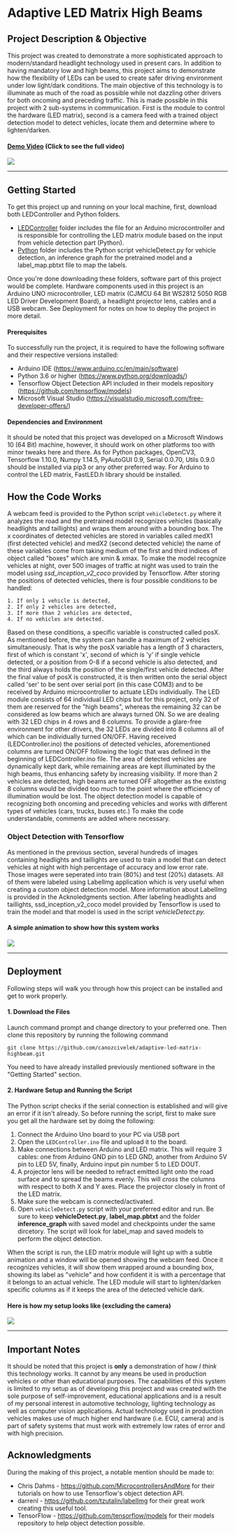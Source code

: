 # Adaptive LED Matrix High Beams

## Project Description & Objective

This project was created to demonstrate a more sophisticated approach to modern/standard headlight technology used in present cars.
In addition to having mandatory low and high beams, this project aims to demonstrate how the flexibility of LEDs can be used to create safer driving environment under low light/dark conditions. The main objective of this technology is to illuminate as much of the 
road as possible while not dazzling other drivers for both oncoming and preceding traffic.
This is made possible in this project with 2 sub-systems in communication. 
First is the module to control the hardware (LED matrix), second is 
a camera feed with a trained object detection model to detect vehicles, locate them and determine where to lighten/darken.

#### [**Demo Video**](https://youtu.be/6VwgZgbertE) (Click to see the full video)

![](https://imgur.com/a9QZYnO.gif)

---

## Getting Started

To get this project up and running on your local machine, first, download both LEDController and Python folders. 
* [LEDController](LEDController) folder includes the file for an Arduino microcontroller and is responsible for controlling the LED matrix module based on the input from vehicle detection part (Python).
* [Python](Python) folder includes the Python script vehicleDetect.py for vehicle detection, an inference graph for the pretrained model and a label_map.pbtxt file to map the labels.

Once you're done downloading these folders, software part of this project would be complete. 
Hardware components used in this project is an Arduino UNO microcontroller, LED matrix (CJMCU 64 Bit WS2812 5050 RGB LED Driver Development Board), a headlight projector lens, cables and a USB webcam. See Deployment for notes on how to deploy the project in more detail.

#### Prerequisites
To successfully run the project, it is required to have the following software and their respective versions installed:
* Arduino IDE (https://www.arduino.cc/en/main/software)
* Python 3.6 or higher (https://www.python.org/downloads/)
* Tensorflow Object Detection API included in their models repository (https://github.com/tensorflow/models)
* Microsoft Visual Studio (https://visualstudio.microsoft.com/free-developer-offers/)

#### Dependencies and Environment
It should be noted that this project was developed on a Microsoft Windows 10 (64 Bit) machine, however, it should work on other platforms too with minor tweaks here and there. As for Python packages, OpenCV3, Tensorflow 1.10.0, Numpy 1.14.5, PyAutoGUI 0.9, Serial 0.0.70, Utils 0.9.0 should be installed via pip3 or any other preferred way. For Arduino to control the LED matrix, FastLED.h library should be installed.

## How the Code Works
A webcam feed is provided to the Python script ```vehicleDetect.py``` where it analyzes the road and the pretrained model recognizes vehicles (basically headlights and taillights) and wraps them around with a bounding box. The x coordinates of detected vehicles are stored in variables called medX1 (first detected vehicle) and medX2 (second detected vehicle) the name of these variables come from taking medium of the first and third indices of object called "boxes" which are xmin & xmax. To make the model recognize vehicles at night, over 500 images of traffic at night was used to train the model using _ssd_inception_v2_coco_ provided by Tensorflow. After storing the positions of detected vehicles, there is four possible conditions to be handled:
```
1. If only 1 vehicle is detected,
2. If only 2 vehicles are detected,
3. If more than 2 vehicles are detected,
4. If no vehicles are detected.
```

Based on these conditions, a specific variable is constructed called posX. As mentioned before, the system can handle a maximum of 2 vehicles simultaneously. That is why the posX variable has a length of 3 characters, first of which is constant 'x', second of which is 'y' if single vehicle detected, or a position from 0-8 if a second vehicle is also detected, and the third always holds the position of the single/first vehicle detected. After the final value of posX is constructed, it is then written onto the serial object called 'ser' to be sent over serial port (in this case COM3) and to be received by Arduino microcontroller to actuate LEDs individually. The LED module consists of 64 individual LED chips but for this project, only 32 of them are reserved for the "high beams", whereas the remaining 32 can be considered as low beams which are always turned ON. So we are dealing with 32 LED chips in 4 rows and 8 columns. To provide a glare-free environment for other drivers, the 32 LEDs are divided into 8 columns all of which can be individually turned ON/OFF. Having received (LEDController.ino) the positions of detected vehicles, aforementioned columns are turned ON/OFF following the logic that was defined in the beginning of LEDController.ino file. The area of detected vehicles are dynamically kept dark, while remaining areas are kept illuminated by the high beams, thus enhancing safety by increasing visibility. If more than 2 vehicles are detected, high beams are turned OFF altogether as the existing 8 columns would be divided too much to the point where the efficiency of illumination would be lost. The object detection model is capable of recognizing both oncoming and preceding vehicles and works with different types of vehicles (cars, trucks, buses etc.) To make the code understandable, comments are added where necessary.

### Object Detection with Tensorflow
As mentioned in the previous section, several hundreds of images containing headlights and taillights are used to train a model that can detect vehicles at night with high percentage of accuracy and low error rate. Those images were seperated into train (80%) and test (20%) datasets. All of them were labeled using LabelImg application which is very useful when creating a custom object detection model. More information about LabelImg is provided in the Acknoledgments section. After labeling headlights and taillights, ssd_inception_v2_coco model provided by Tensorflow is used to train the model and that model is used in the script _vehicleDetect.py._

#### A simple animation to show how this system works
![](https://imgur.com/Dy1nyaF.gif)

---

## Deployment
Following steps will walk you through how this project can be installed and get to work properly.
#### 1. Download the Files
Launch command prompt and change directory to your preferred one. Then clone this repository by running the following command 
```
git clone https://github.com/canozcivelek/adaptive-led-matrix-highbeam.git
```
You need to have already installed previously mentioned software in the "Getting Started" section.

#### 2. Hardware Setup and Running the Script
The Python script checks if the serial connection is established and will give an error if it isn't already. So before running the script, first to make sure you get all the hardware set by doing the following:
1. Connect the Arduino Uno board to your PC via USB port
2. Open the ```LEDController.ino``` file and upload it to the board.
3. Make connections between Arduino and LED matrix. This will require 3 cables: one from Arduino GND pin to LED GND, another from Arduino 5V pin to LED 5V, finally, Arduino input pin number 5 to LED DOUT.
4. A projector lens will be needed to refract emitted light onto the road surface and to spread the beams evenly. This will _cross_ the columns with respect to both X and Y axes. Place the projector closely in front of the LED matrix.
5. Make sure the webcam is connected/activated.
6. Open ```vehicleDetect.py``` script with your preferred editor and run. Be sure to keep **vehicleDetect.py**, **label_map.pbtxt** and the folder **inference_graph** with saved model and checkpoints under the same dircetory. The script will look for label_map and saved models to perform the object detection.

When the script is run, the LED matrix module will light up with a subtle animation and a window will be opened showing the webcam feed. Once it recognizes vehicles, it will show them wrapped around a bounding box, showing its label as "vehicle" and how confident it is with a percentage that it belongs to an actual vehicle. The LED module will start to lighten/darken specific columns as if it keeps the area of the detected vehicle dark.

#### Here is how my setup looks like (excluding the camera)
![](https://i.imgur.com/4JZg8ge.gif)

---

## Important Notes
It should be noted that this project is **only** a demonstration of how *I think* this technology works. It cannot by any means be used in production vehicles or other than educational purposes. The capabilities of this system is limited to my setup as of developing this project and was created with the sole purpose of self-improvement, educational applications and is a result of my personal interest in automotive technology, lighting technology as well as computer vision applications. Actual technology used in production vehicles makes use of much higher end hardware (i.e. ECU, camera) and is part of safety systems that must work with extremely low rates of error and with high precision.

## Acknowledgments
During the making of this project, a notable mention should be made to:
* Chris Dahms - https://github.com/MicrocontrollersAndMore for their tutorials on how to use Tensorflow's object detection API.
* darrenl     - https://github.com/tzutalin/labelImg for their great work creating this useful tool.
* TensorFlow  - https://github.com/tensorflow/models for their models repository to help object detection possible.





